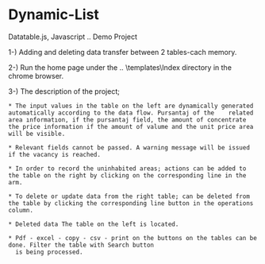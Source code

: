 # Dynamic-List
Datatable.js, Javascript ..
Demo Project 

1-) Adding and deleting data transfer between 2 tables-cach memory.

2-) Run the home page under the .. \templates\Index  directory in the chrome browser.

3-) The description of the project;

    * The input values in the table on the left are dynamically generated automatically according to the data flow. Pursantaj of the    related area ınformatıon, if the pursantaj field, the amount of concentrate the price information if the amount of valume and the unit price area will be visible.
      
    * Relevant fields cannot be passed. A warning message will be issued if the vacancy is reached.
    
    * In order to record the uninhabited areas; actions can be added to the table on the right by clicking on the corresponding line in the arm.
      
    * To delete or update data from the right table; can be deleted from the table by clicking the corresponding line button in the operations column.
      
    * Deleted data The table on the left is located.
    
    * Pdf - excel - copy - csv - print on the buttons on the tables can be done. Filter the table with Search button
      is being processed.
     
